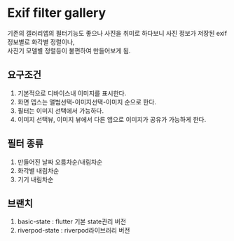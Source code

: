 Exif filter gallery
=============
기존의 갤러리앱의 필터기능도 좋으나 사진을 취미로 하다보니 사진 정보가 저장된 exif 정보별로 화각별 정렬이나,    
사진기 모델별 정렬등이 불편하여 만들어보게 됨.

## 요구조건
1. 기본적으로 디바이스내 이미지를 표시한다.
2. 화면 뎁스는 앨범선택-이미지선택-이미지 순으로 한다.
3. 필터는 이미지 선택에서 가능하다.
4. 이미지 선택뷰, 이미지 뷰에서 다른 앱으로 이미지가 공유가 가능하게 한다.

## 필터 종류
1. 만들어진 날짜 오름차순/내림차순
2. 화각별 내림차순
4. 기기 내림차순

## 브랜치
1. basic-state : flutter 기본 state관리 버전
2. riverpod-state : riverpod라이브러리 버전
